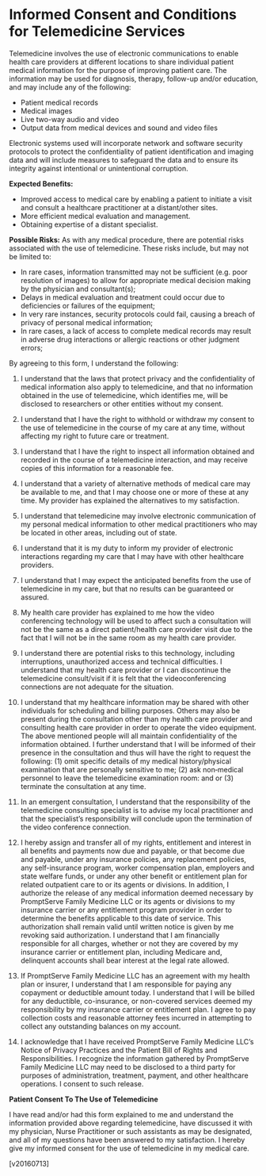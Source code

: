 Informed Consent and Conditions for Telemedicine Services
=============

Telemedicine involves the use of electronic communications to enable health care providers at different locations to share individual patient medical information for the purpose of improving patient care. The information may be used for diagnosis, therapy, follow-up and/or education, and may include any of the following:

 - Patient medical records
 - Medical images
 - Live two-way audio and video
 - Output data from medical devices and sound and video files

Electronic systems used will incorporate network and software security protocols to protect the confidentiality of patient identification and imaging data and will include measures to safeguard the data and to ensure its integrity against intentional or unintentional corruption.

**Expected Benefits:**

- Improved access to medical care by enabling a patient to initiate a visit and consult a healthcare practitioner at a distant/other sites.
- More efficient medical evaluation and management.
- Obtaining expertise of a distant specialist.

**Possible Risks:**
As with any medical procedure, there are potential risks associated with the use of telemedicine. These risks include, but may not be limited to:

 - In rare cases, information transmitted may not be sufficient (e.g. poor resolution of images) to allow for appropriate medical decision making by the physician and consultant(s);
 - Delays in medical evaluation and treatment could occur due to deficiencies or failures of the equipment;
 - In very rare instances, security protocols could fail, causing a breach of privacy of personal medical information;
 - In rare cases, a lack of access to complete medical records may result in adverse drug interactions or allergic reactions or other judgment errors;

By agreeing to this form, I understand the following:

1. I understand that the laws that protect privacy and the confidentiality of medical information also apply to telemedicine, and that no information obtained in the use of telemedicine, which identifies me, will be disclosed to researchers or other entities without my consent.

2. I understand that I have the right to withhold or withdraw my consent to the use of telemedicine in the course of my care at any time, without affecting my right to future care or treatment.

3. I understand that I have the right to inspect all information obtained and recorded in the course of a telemedicine interaction, and may receive copies of this information for a reasonable fee.

4. I understand that a variety of alternative methods of medical care may be available to me, and that I may choose one or more of these at any time. My provider has explained the alternatives to my satisfaction.

5. I understand that telemedicine may involve electronic communication of my personal medical information to other medical practitioners who may be located in other areas, including out of state.

6. I understand that it is my duty to inform my provider of electronic interactions regarding my care that I may have with other healthcare providers.

7. I understand that I may expect the anticipated benefits from the use of telemedicine in my care, but that no results can be guaranteed or assured.

8. My health care provider has explained to me how the video conferencing technology will be used to affect such a consultation will not be the same as a direct patient/health care provider visit due to the fact that I will not be in the same room as my health care provider. 

9. I understand there are potential risks to this technology, including interruptions, unauthorized access and technical difficulties. I understand that my health care provider or I can discontinue the telemedicine consult/visit if it is felt that the videoconferencing connections are not adequate for the situation. 

10. I understand that my healthcare information may be shared with other individuals for scheduling and billing purposes. Others may also be present during the consultation other than my health care provider and consulting health care provider in order to operate the video equipment. The above mentioned people will all maintain confidentiality of the information obtained. I further understand that I will be informed of their presence in the consultation and thus will have the right to request the following: (1) omit specific details of my medical history/physical examination that are personally sensitive to me; (2) ask non‐medical personnel to leave the telemedicine examination room: and or (3) terminate the consultation at any time. 

11. In an emergent consultation, I understand that the responsibility of the telemedicine consulting specialist is to advise my local practitioner and that the specialist’s responsibility will conclude upon the termination of the video conference connection. 

12. I hereby assign and transfer all of my rights, entitlement and interest in all benefits and payments now due and payable, or that become due and payable, under any insurance policies, any replacement policies, any self-insurance program, worker compensation plan, employers and state welfare funds, or under any other benefit or entitlement plan for related outpatient care to or its agents or divisions. In addition, I authorize the release of any medical information deemed necessary by PromptServe Family Medicine LLC or its agents or divisions to my insurance carrier or any entitlement program provider in order to determine the benefits applicable to this date of service. This authorization shall remain valid until written notice is given by me revoking said authorization. I understand that I am financially responsible for all charges, whether or not they are covered by my insurance carrier or entitlement plan, including Medicare and, delinquent accounts shall bear interest at the legal rate allowed. 

13. If PromptServe Family Medicine LLC has an agreement with my health plan or insurer, I understand that I am responsible for paying any copayment or deductible amount today. I understand that I will be billed for any deductible, co-insurance, or non-covered services deemed my responsibility by my insurance carrier or entitlement plan. I agree to pay collection costs and reasonable attorney fees incurred in attempting to collect any outstanding balances on my account. 

14. I acknowledge that I have received PromptServe Family Medicine LLC’s Notice of Privacy Practices and the Patient Bill of Rights and Responsibilities. I recognize the information gathered by PromptServe Family Medicine LLC may need to be disclosed to a third party for purposes of administration, treatment, payment, and other healthcare operations. I consent to such release.  


**Patient Consent To The Use of Telemedicine**

I have read and/or had this form explained to me and understand the information provided above regarding telemedicine, have discussed it with my physician, Nurse Practitioner or such assistants as may be designated, and all of my questions have been answered to my satisfaction. I hereby give my informed consent for the use of telemedicine in my medical care.

[v20160713]